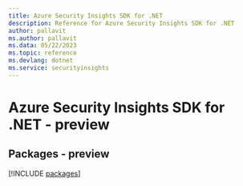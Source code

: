 ```yaml
---
title: Azure Security Insights SDK for .NET
description: Reference for Azure Security Insights SDK for .NET
author: pallavit
ms.author: pallavit
ms.data: 05/22/2023
ms.topic: reference
ms.devlang: dotnet
ms.service: securityinsights
---
```

# Azure Security Insights SDK for .NET - preview
## Packages - preview
[!INCLUDE [packages](security-insights-index.md)]